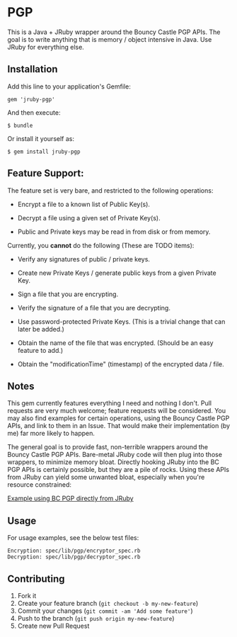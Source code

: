 # PGP

This is a Java + JRuby wrapper around the Bouncy Castle PGP APIs. The goal is to write
anything that is memory / object intensive in Java. Use JRuby for everything else.

## Installation

Add this line to your application's Gemfile:

    gem 'jruby-pgp'

And then execute:

    $ bundle

Or install it yourself as:

    $ gem install jruby-pgp

## Feature Support:

The feature set is very bare, and restricted to the following operations:

- Encrypt a file to a known list of Public Key(s).

- Decrypt a file using a given set of Private Key(s).

- Public and Private keys may be read in from disk or from memory.

Currently, you **cannot** do the following (These are TODO items):

- Verify any signatures of public / private keys.

- Create new Private Keys / generate public keys from a given Private Key.

- Sign a file that you are encrypting.

- Verify the signature of a file that you are decrypting.

- Use password-protected Private Keys. (This is a trivial change that can later be added.)

- Obtain the name of the file that was encrypted. (Should be an easy feature to add.)

- Obtain the "modificationTime" (timestamp) of the encrypted data / file.

## Notes

This gem currently features everything I need and nothing I don't. Pull requests are very much welcome;
feature requests will be considered. You may also find examples for certain operations, using the
Bouncy Castle PGP APIs, and link to them in an Issue. That would make their implementation (by me) far
more likely to happen.

The general goal is to provide fast, non-terrible wrappers around the Bouncy Castle PGP APIs. Bare-metal
JRuby code will then plug into those wrappers, to minimize memory bloat. Directly hooking JRuby into the
BC PGP APIs is certainly possible, but they are a pile of rocks. Using these APIs from JRuby can yield
some unwanted bloat, especially when you're resource constrained:

[Example using BC PGP directly from JRuby](https://gist.github.com/1954648)

## Usage

For usage examples, see the below test files:

    Encryption: spec/lib/pgp/encryptor_spec.rb
    Decryption: spec/lib/pgp/decryptor_spec.rb

## Contributing

1. Fork it
2. Create your feature branch (`git checkout -b my-new-feature`)
3. Commit your changes (`git commit -am 'Add some feature'`)
4. Push to the branch (`git push origin my-new-feature`)
5. Create new Pull Request
